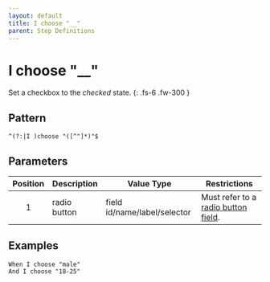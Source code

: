 ```yaml
---
layout: default
title: I choose "__"
parent: Step Definitions
---
```


# I choose "\_\_"

Set a checkbox to the <em>checked</em> state.
{: .fs-6 .fw-300 }

## Pattern

```golang
^(?:|I )choose "([^"]*)"$
```

## Parameters

| Position | Description  | Value Type                   | Restrictions                                                                                 |
| :------: | ------------ | ---------------------------- | -------------------------------------------------------------------------------------------- |
|    1     | radio button | field id/name/label/selector | Must refer to a [radio button field]({{site.baseurl}}/field_types.html#radio-button-fields). |

## Examples

```gherkin
When I choose "male"
And I choose "18-25"
```